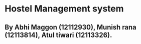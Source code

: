 # Hostel Management system 

## By Abhi Maggon (12112930), Munish rana (12113814), Atul tiwari (12113326).
